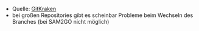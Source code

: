 - Quelle: [GitKraken](https://www.gitkraken.com/)
- bei großen Repositories gibt es scheinbar Probleme beim Wechseln des Branches (bei SAM2GO nicht möglich)
